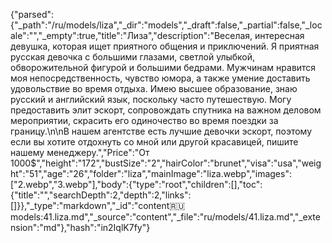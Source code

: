 {"parsed":{"_path":"/ru/models/liza","_dir":"models","_draft":false,"_partial":false,"_locale":"","_empty":true,"title":"Лиза","description":"Веселая, интересная девушка, которая ищет приятного общения и приключений. Я приятная русская девочка с большими глазами, светлой улыбкой, обворожительной фигурой и большими бедрами. Мужчинам нравится моя непосредственность, чувство юмора, а также умение доставить удовольствие во время отдыха. Имею высшее образование, знаю русский и английский язык, поскольку часто путешествую. Могу предоставить элит эскорт, сопровождать спутника на важном деловом мероприятии, скрасить его одиночество во время поездки за границу.\n\nВ нашем агентстве есть лучшие девочки эскорт, поэтому если вы хотите отдохнуть со мной или другой красавицей, пишите нашему менеджеру.","Price":"От 1000$","height":"172","bustSize":"2","hairColor":"brunet","visa":"usa","weight":"51","age":"26","folder":"liza","mainImage":"liza.webp","images":["2.webp","3.webp"],"body":{"type":"root","children":[],"toc":{"title":"","searchDepth":2,"depth":2,"links":[]}},"_type":"markdown","_id":"content:ru:models:41.liza.md","_source":"content","_file":"ru/models/41.liza.md","_extension":"md"},"hash":"in2IqlK7fy"}